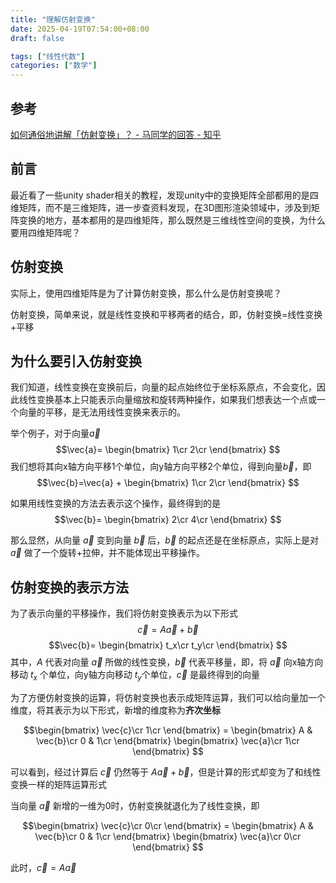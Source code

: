 ```yaml
---
title: "理解仿射变换"
date: 2025-04-19T07:54:00+08:00
draft: false

tags: ["线性代数"]
categories: ["数学"]
---
```


## 参考

[如何通俗地讲解「仿射变换」？ - 马同学的回答 - 知乎](https://www.zhihu.com/question/20666664/answer/157400568)

## 前言

最近看了一些unity shader相关的教程，发现unity中的变换矩阵全部都用的是四维矩阵，而不是三维矩阵，进一步查资料发现，在3D图形渲染领域中，涉及到矩阵变换的地方，基本都用的是四维矩阵，那么既然是三维线性空间的变换，为什么要用四维矩阵呢？

## 仿射变换

实际上，使用四维矩阵是为了计算仿射变换，那么什么是仿射变换呢？

仿射变换，简单来说，就是线性变换和平移两者的结合，即，仿射变换=线性变换+平移

## 为什么要引入仿射变换

我们知道，线性变换在变换前后，向量的起点始终位于坐标系原点，不会变化，因此线性变换基本上只能表示向量缩放和旋转两种操作，如果我们想表达一个点或一个向量的平移，是无法用线性变换来表示的。

举个例子，对于向量$\vec{a}$
$$\vec{a}=
\begin{bmatrix}
1\cr
2\cr
\end{bmatrix}
$$
我们想将其向x轴方向平移1个单位，向y轴方向平移2个单位，得到向量$\vec{b}$，即
$$\vec{b}=\vec{a} + 
\begin{bmatrix}
1\cr
2\cr
\end{bmatrix}
$$

如果用线性变换的方法去表示这个操作，最终得到的是
$$\vec{b}=
\begin{bmatrix}
2\cr
4\cr
\end{bmatrix}
$$

那么显然，从向量 $\vec{a}$ 变到向量 $\vec{b}$ 后，$\vec{b}$ 的起点还是在坐标原点，实际上是对 $\vec{a}$ 做了一个旋转+拉伸，并不能体现出平移操作。

## 仿射变换的表示方法

为了表示向量的平移操作，我们将仿射变换表示为以下形式
$$\vec{c}= A\vec{a} + \vec{b}$$
$$\vec{b}=
\begin{bmatrix}
t_x\cr
t_y\cr
\end{bmatrix}
$$
其中，$A$ 代表对向量 $\vec{a}$ 所做的线性变换，$\vec{b}$ 代表平移量，即，将 $\vec{a}$ 向x轴方向移动 $t_x$ 个单位，向y轴方向移动 $t_y$个单位，$\vec{c}$ 是最终得到的向量

为了方便仿射变换的运算，将仿射变换也表示成矩阵运算，我们可以给向量加一个维度，将其表示为以下形式，新增的维度称为**齐次坐标**

$$\begin{bmatrix}
\vec{c}\cr
1\cr
\end{bmatrix} = 
\begin{bmatrix}
A & \vec{b}\cr
0 & 1\cr
\end{bmatrix}
\begin{bmatrix}
\vec{a}\cr
1\cr
\end{bmatrix}
$$

可以看到，经过计算后 $\vec{c}$ 仍然等于 $A\vec{a} + \vec{b}$，但是计算的形式却变为了和线性变换一样的矩阵运算形式

当向量 $\vec{a}$ 新增的一维为0时，仿射变换就退化为了线性变换，即

$$\begin{bmatrix}
\vec{c}\cr
0\cr
\end{bmatrix} = 
\begin{bmatrix}
A & \vec{b}\cr
0 & 1\cr
\end{bmatrix}
\begin{bmatrix}
\vec{a}\cr
0\cr
\end{bmatrix}
$$

此时，$\vec{c}= A\vec{a}$


